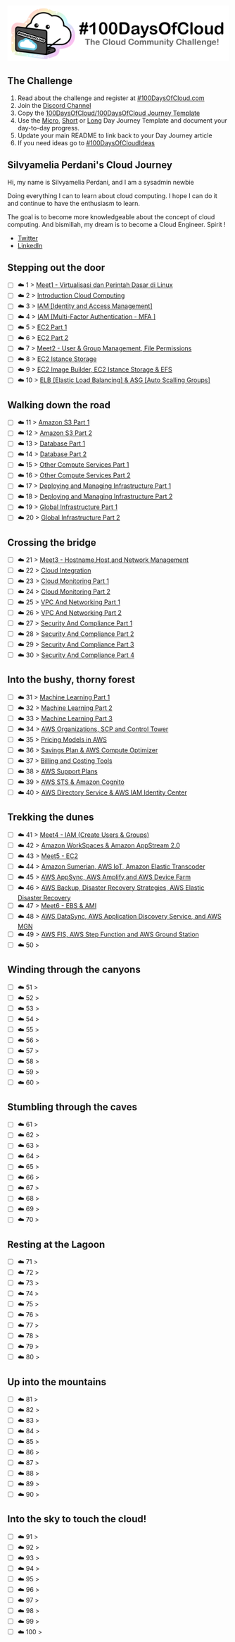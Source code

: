 <p align="center">
  <img src="banner.png">
</p>

## The Challenge
1. Read about the challenge and register at [#100DaysOfCloud.com](https://100DaysOfCloud.com)
2. Join the [Discord Channel](https://discord.gg/c6Db8nY)
3. Copy the [100DaysOfCloud/100DaysOfCloud Journey Template](https://github.com/100DaysOfCloud/100DaysOfCloud/generate)
4. Use the [Micro](Templates/000-DAY-ARTICLE-MICRO-TEMPLATE.md), [Short](Templates/001-DAY-ARTICLE-SHORT-TEMPLATE.md) or [Long](Templates/002-DAY-ARTICLE-LONG-TEMPLATE.md) Day Journey Template and document your day-to-day progress.
5. Update your main README to link back to your Day Journey article
4. If you need ideas go to [#100DaysOfCloudIdeas](https://github.com/100DaysOfCloud/100DaysOfCloudIdeas)

## Silvyamelia Perdani's Cloud Journey

Hi, my name is Silvyamelia Perdani, and I am a sysadmin newbie

Doing everything I can to learn about cloud computing. I hope I can do it and continue to have the enthusiasm to learn.

The goal is to become more knowledgeable about the concept of cloud computing. And bismillah, my dream is to become a Cloud Engineer. Spirit !

- [Twitter](https://twitter.com/silvyameliaa_)
- [LinkedIn](https://www.linkedin.com/in/silvyamelia-perdani-94a5a7219/)

## Stepping out the door

- [ ] ☁️ 1 > [Meet1 - Virtualisasi dan Perintah Dasar di Linux](Journey/001/Readme.md)
- [ ] ☁️ 2 > [Introduction Cloud Computing](Journey/002/Readme.md)
- [ ] ☁️ 3 > [IAM [Identity and Access Management] ](Journey/003/Readme.md)
- [ ] ☁️ 4 > [IAM [Multi-Factor Authentication - MFA ] ](Journey/004/Readme.md)
- [ ] ☁️ 5 > [EC2 Part 1 ](Journey/005/Readme.md)
- [ ] ☁️ 6 > [EC2 Part 2 ](Journey/006/Readme.md)
- [ ] ☁️ 7 > [Meet2 - User & Group Management, File Permissions](Journey/007/Readme.md)
- [ ] ☁️ 8 > [EC2 Istance Storage](Journey/008/Readme.md)
- [ ] ☁️ 9 > [EC2 Image Builder, EC2 Istance Storage & EFS](Journey/009/Readme.md)
- [ ] ☁️ 10 > [ELB [Elastic Load Balancing] & ASG [Auto Scalling Groups] ](Journey/010/Readme.md)

## Walking down the road

- [ ] ☁️ 11 > [Amazon S3 Part 1 ](Journey/011/Readme.md)
- [ ] ☁️ 12 > [Amazon S3 Part 2 ](Journey/012/Readme.md)
- [ ] ☁️ 13 > [Database Part 1 ](Journey/013/Readme.md)
- [ ] ☁️ 14 > [Database Part 2 ](Journey/014/Readme.md)
- [ ] ☁️ 15 > [Other Compute Services Part 1](Journey/015/Readme.md)
- [ ] ☁️ 16 > [Other Compute Services Part 2](Journey/016/Readme.md)
- [ ] ☁️ 17 > [Deploying and Managing Infrastructure Part 1](Journey/017/Readme.md)
- [ ] ☁️ 18 > [Deploying and Managing Infrastructure Part 2](Journey/018/Readme.md)
- [ ] ☁️ 19 > [Global Infrastructure Part 1](Journey/019/Readme.md)
- [ ] ☁️ 20 > [Global Infrastructure Part 2](Journey/020/Readme.md)

## Crossing the bridge

- [ ] ☁️ 21 > [Meet3 - Hostname,Host,and Network Management](Journey/021/Readme.md)
- [ ] ☁️ 22 > [Cloud Integration](Journey/022/Readme.md)
- [ ] ☁️ 23 > [Cloud Monitoring Part 1](Journey/023/Readme.md)
- [ ] ☁️ 24 > [Cloud Monitoring Part 2](Journey/024/Readme.md)
- [ ] ☁️ 25 > [VPC And Networking Part 1](Journey/025/Readme.md)
- [ ] ☁️ 26 > [VPC And Networking Part 2](Journey/026/Readme.md)
- [ ] ☁️ 27 > [Security And Compliance Part 1](Journey/027/Readme.md)
- [ ] ☁️ 28 > [Security And Compliance Part 2](Journey/028/Readme.md)
- [ ] ☁️ 29 > [Security And Compliance Part 3](Journey/029/Readme.md)
- [ ] ☁️ 30 > [Security And Compliance Part 4](Journey/030/Readme.md)

## Into the bushy, thorny forest

- [ ] ☁️ 31 > [Machine Learning Part 1](Journey/031/Readme.md)
- [ ] ☁️ 32 > [Machine Learning Part 2](Journey/032/Readme.md)
- [ ] ☁️ 33 > [Machine Learning Part 3](Journey/033/Readme.md)
- [ ] ☁️ 34 > [AWS Organizations, SCP and Control Tower](Journey/034/Readme.md)
- [ ] ☁️ 35 > [Pricing Models in AWS](Journey/035/Readme.md)
- [ ] ☁️ 36 > [Savings Plan & AWS Compute Optimizer](Journey/036/Readme.md)
- [ ] ☁️ 37 > [Billing and Costing Tools](Journey/037/Readme.md)
- [ ] ☁️ 38 > [AWS Support Plans](Journey/038/Readme.md)
- [ ] ☁️ 39 > [AWS STS & Amazon Cognito](Journey/039/Readme.md)
- [ ] ☁️ 40 > [AWS Directory Service & AWS IAM Identity Center](Journey/040/Readme.md)

## Trekking the dunes

- [ ] ☁️ 41 > [Meet4 - IAM (Create Users & Groups)](Journey/041/Readme.md)
- [ ] ☁️ 42 > [Amazon WorkSpaces & Amazon AppStream 2.0](Journey/042/Readme.md)
- [ ] ☁️ 43 > [Meet5 - EC2](Journey/043/Readme.md)
- [ ] ☁️ 44 > [Amazon Sumerian, AWS IoT, Amazon Elastic Transcoder](Journey/044/Readme.md)
- [ ] ☁️ 45 > [AWS AppSync, AWS Amplify,and AWS Device Farm](Journey/045/Readme.md)
- [ ] ☁️ 46 > [AWS Backup, Disaster Recovery Strategies, AWS Elastic Disaster Recovery](Journey/046/Readme.md)
- [ ] ☁️ 47 > [Meet6 - EBS & AMI ](Journey/047/Readme.md)
- [ ] ☁️ 48 > [AWS DataSync, AWS Application Discovery Service, and AWS MGN](Journey/048/Readme.md)
- [ ] ☁️ 49 > [AWS FIS, AWS Step Function and AWS Ground Station](Journey/049/Readme.md)
- [ ] ☁️ 50 > [](Journey/050/Readme.md)

## Winding through the canyons

- [ ] ☁️ 51 > [](Journey/051/Readme.md)
- [ ] ☁️ 52 > [](Journey/052/Readme.md)
- [ ] ☁️ 53 > [](Journey/053/Readme.md)
- [ ] ☁️ 54 > [](Journey/054/Readme.md)
- [ ] ☁️ 55 > [](Journey/055/Readme.md)
- [ ] ☁️ 56 > [](Journey/056/Readme.md)
- [ ] ☁️ 57 > [](Journey/057/Readme.md)
- [ ] ☁️ 58 > [](Journey/058/Readme.md)
- [ ] ☁️ 59 > [](Journey/059/Readme.md)
- [ ] ☁️ 60 > [](Journey/060/Readme.md)

## Stumbling through the caves

- [ ] ☁️ 61 > [](Journey/061/Readme.md)
- [ ] ☁️ 62 > [](Journey/062/Readme.md)
- [ ] ☁️ 63 > [](Journey/063/Readme.md)
- [ ] ☁️ 64 > [](Journey/064/Readme.md)
- [ ] ☁️ 65 > [](Journey/065/Readme.md)
- [ ] ☁️ 66 > [](Journey/066/Readme.md)
- [ ] ☁️ 67 > [](Journey/067/Readme.md)
- [ ] ☁️ 68 > [](Journey/068/Readme.md)
- [ ] ☁️ 69 > [](Journey/069/Readme.md)
- [ ] ☁️ 70 > [](Journey/070/Readme.md)

## Resting at the Lagoon

- [ ] ☁️ 71 > [](Journey/071/Readme.md)
- [ ] ☁️ 72 > [](Journey/072/Readme.md)
- [ ] ☁️ 73 > [](Journey/073/Readme.md)
- [ ] ☁️ 74 > [](Journey/074/Readme.md)
- [ ] ☁️ 75 > [](Journey/075/Readme.md)
- [ ] ☁️ 76 > [](Journey/076/Readme.md)
- [ ] ☁️ 77 > [](Journey/077/Readme.md)
- [ ] ☁️ 78 > [](Journey/078/Readme.md)
- [ ] ☁️ 79 > [](Journey/079/Readme.md)
- [ ] ☁️ 80 > [](Journey/080/Readme.md)

## Up into the mountains

- [ ] ☁️ 81 > [](Journey/081/Readme.md)
- [ ] ☁️ 82 > [](Journey/082/Readme.md)
- [ ] ☁️ 83 > [](Journey/083/Readme.md)
- [ ] ☁️ 84 > [](Journey/084/Readme.md)
- [ ] ☁️ 85 > [](Journey/085/Readme.md)
- [ ] ☁️ 86 > [](Journey/086/Readme.md)
- [ ] ☁️ 87 > [](Journey/087/Readme.md)
- [ ] ☁️ 88 > [](Journey/088/Readme.md)
- [ ] ☁️ 89 > [](Journey/089/Readme.md)
- [ ] ☁️ 90 > [](Journey/090/Readme.md)

## Into the sky to touch the cloud!

- [ ] ☁️ 91 > [](Journey/091/Readme.md)
- [ ] ☁️ 92 > [](Journey/092/Readme.md)
- [ ] ☁️ 93 > [](Journey/093/Readme.md)
- [ ] ☁️ 94 > [](Journey/094/Readme.md)
- [ ] ☁️ 95 > [](Journey/095/Readme.md)
- [ ] ☁️ 96 > [](Journey/096/Readme.md)
- [ ] ☁️ 97 > [](Journey/097/Readme.md)
- [ ] ☁️ 98 > [](Journey/098/Readme.md)
- [ ] ☁️ 99 > [](Journey/099/Readme.md)
- [ ] ☁️ 100 > [](Journey/100/Readme.md)
